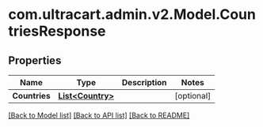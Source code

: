 
# com.ultracart.admin.v2.Model.CountriesResponse

## Properties

Name | Type | Description | Notes
------------ | ------------- | ------------- | -------------
**Countries** | [**List&lt;Country&gt;**](Country.md) |  | [optional] 

[[Back to Model list]](../README.md#documentation-for-models)
[[Back to API list]](../README.md#documentation-for-api-endpoints)
[[Back to README]](../README.md)

